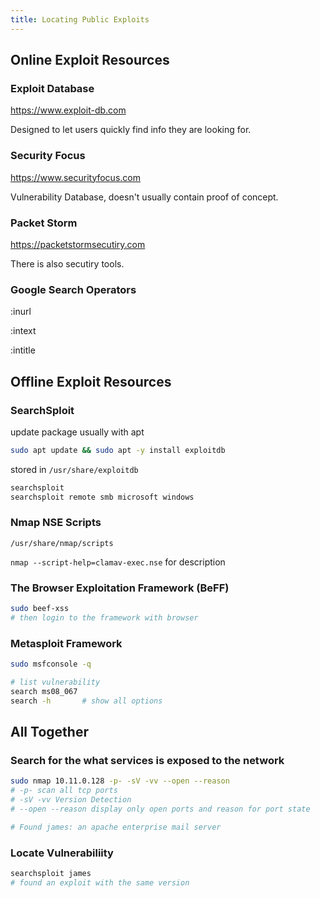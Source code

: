 ```yaml
---
title: Locating Public Exploits
---
```


## Online Exploit Resources

### Exploit Database

https://www.exploit-db.com

Designed to let users quickly find info they are looking for.

### Security Focus

https://www.securityfocus.com

Vulnerability Database, doesn't usually contain proof of concept.

### Packet Storm

https://packetstormsecutiry.com

There is also secutiry tools.

### Google Search Operators

:inurl

:intext

:intitle



## Offline Exploit Resources

### SearchSploit

update package usually with apt

```bash
sudo apt update && sudo apt -y install exploitdb
```

stored in `/usr/share/exploitdb`

```bash
searchsploit
searchsploit remote smb microsoft windows
```



### Nmap NSE Scripts

`/usr/share/nmap/scripts`

`nmap --script-help=clamav-exec.nse` for description



### The Browser Exploitation Framework (BeFF)

```bash
sudo beef-xss
# then login to the framework with browser
```

### Metasploit Framework

```bash
sudo msfconsole -q

# list vulnerability
search ms08_067
search -h		# show all options
```





## All Together

### Search for the what services is exposed to the network

```bash
sudo nmap 10.11.0.128 -p- -sV -vv --open --reason
# -p- scan all tcp ports
# -sV -vv Version Detection
# --open --reason display only open ports and reason for port state

# Found james: an apache enterprise mail server 
```

### Locate Vulnerabiliity

```bash
searchsploit james
# found an exploit with the same version

```







